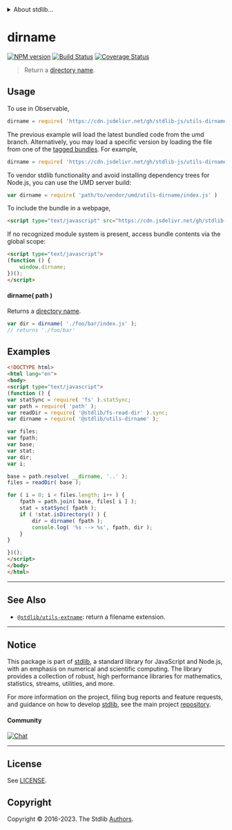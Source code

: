 <!--

@license Apache-2.0

Copyright (c) 2018 The Stdlib Authors.

Licensed under the Apache License, Version 2.0 (the "License");
you may not use this file except in compliance with the License.
You may obtain a copy of the License at

   http://www.apache.org/licenses/LICENSE-2.0

Unless required by applicable law or agreed to in writing, software
distributed under the License is distributed on an "AS IS" BASIS,
WITHOUT WARRANTIES OR CONDITIONS OF ANY KIND, either express or implied.
See the License for the specific language governing permissions and
limitations under the License.

-->


<details>
  <summary>
    About stdlib...
  </summary>
  <p>We believe in a future in which the web is a preferred environment for numerical computation. To help realize this future, we've built stdlib. stdlib is a standard library, with an emphasis on numerical and scientific computation, written in JavaScript (and C) for execution in browsers and in Node.js.</p>
  <p>The library is fully decomposable, being architected in such a way that you can swap out and mix and match APIs and functionality to cater to your exact preferences and use cases.</p>
  <p>When you use stdlib, you can be absolutely certain that you are using the most thorough, rigorous, well-written, studied, documented, tested, measured, and high-quality code out there.</p>
  <p>To join us in bringing numerical computing to the web, get started by checking us out on <a href="https://github.com/stdlib-js/stdlib">GitHub</a>, and please consider <a href="https://opencollective.com/stdlib">financially supporting stdlib</a>. We greatly appreciate your continued support!</p>
</details>

# dirname

[![NPM version][npm-image]][npm-url] [![Build Status][test-image]][test-url] [![Coverage Status][coverage-image]][coverage-url] <!-- [![dependencies][dependencies-image]][dependencies-url] -->

> Return a [directory name][dirname].



<section class="usage">

## Usage

To use in Observable,

```javascript
dirname = require( 'https://cdn.jsdelivr.net/gh/stdlib-js/utils-dirname@umd/browser.js' )
```
The previous example will load the latest bundled code from the umd branch. Alternatively, you may load a specific version by loading the file from one of the [tagged bundles](https://github.com/stdlib-js/utils-dirname/tags). For example,

```javascript
dirname = require( 'https://cdn.jsdelivr.net/gh/stdlib-js/utils-dirname@v0.1.0-umd/browser.js' )
```

To vendor stdlib functionality and avoid installing dependency trees for Node.js, you can use the UMD server build:

```javascript
var dirname = require( 'path/to/vendor/umd/utils-dirname/index.js' )
```

To include the bundle in a webpage,

```html
<script type="text/javascript" src="https://cdn.jsdelivr.net/gh/stdlib-js/utils-dirname@umd/browser.js"></script>
```

If no recognized module system is present, access bundle contents via the global scope:

```html
<script type="text/javascript">
(function () {
    window.dirname;
})();
</script>
```

#### dirname( path )

Returns a [directory name][dirname].

```javascript
var dir = dirname( './foo/bar/index.js' );
// returns './foo/bar'
```

</section>

<!-- /.usage -->

<section class="examples">

## Examples

<!-- eslint no-undef: "error" -->

```html
<!DOCTYPE html>
<html lang="en">
<body>
<script type="text/javascript">
(function () {
var statSync = require( 'fs' ).statSync;
var path = require( 'path' );
var readDir = require( '@stdlib/fs-read-dir' ).sync;
var dirname = require( '@stdlib/utils-dirname' );

var files;
var fpath;
var base;
var stat;
var dir;
var i;

base = path.resolve( __dirname, '..' );
files = readDir( base );

for ( i = 0; i < files.length; i++ ) {
    fpath = path.join( base, files[ i ] );
    stat = statSync( fpath );
    if ( !stat.isDirectory() ) {
        dir = dirname( fpath );
        console.log( '%s --> %s', fpath, dir );
    }
}

})();
</script>
</body>
</html>
```

</section>

<!-- /.examples -->

<!-- Section for related `stdlib` packages. Do not manually edit this section, as it is automatically populated. -->

<section class="related">

* * *

## See Also

-   <span class="package-name">[`@stdlib/utils-extname`][@stdlib/utils/extname]</span><span class="delimiter">: </span><span class="description">return a filename extension.</span>

</section>

<!-- /.related -->

<!-- Section for all links. Make sure to keep an empty line after the `section` element and another before the `/section` close. -->


<section class="main-repo" >

* * *

## Notice

This package is part of [stdlib][stdlib], a standard library for JavaScript and Node.js, with an emphasis on numerical and scientific computing. The library provides a collection of robust, high performance libraries for mathematics, statistics, streams, utilities, and more.

For more information on the project, filing bug reports and feature requests, and guidance on how to develop [stdlib][stdlib], see the main project [repository][stdlib].

#### Community

[![Chat][chat-image]][chat-url]

---

## License

See [LICENSE][stdlib-license].


## Copyright

Copyright &copy; 2016-2023. The Stdlib [Authors][stdlib-authors].

</section>

<!-- /.stdlib -->

<!-- Section for all links. Make sure to keep an empty line after the `section` element and another before the `/section` close. -->

<section class="links">

[npm-image]: http://img.shields.io/npm/v/@stdlib/utils-dirname.svg
[npm-url]: https://npmjs.org/package/@stdlib/utils-dirname

[test-image]: https://github.com/stdlib-js/utils-dirname/actions/workflows/test.yml/badge.svg?branch=v0.1.0
[test-url]: https://github.com/stdlib-js/utils-dirname/actions/workflows/test.yml?query=branch:v0.1.0

[coverage-image]: https://img.shields.io/codecov/c/github/stdlib-js/utils-dirname/main.svg
[coverage-url]: https://codecov.io/github/stdlib-js/utils-dirname?branch=main

<!--

[dependencies-image]: https://img.shields.io/david/stdlib-js/utils-dirname.svg
[dependencies-url]: https://david-dm.org/stdlib-js/utils-dirname/main

-->

[chat-image]: https://img.shields.io/gitter/room/stdlib-js/stdlib.svg
[chat-url]: https://app.gitter.im/#/room/#stdlib-js_stdlib:gitter.im

[stdlib]: https://github.com/stdlib-js/stdlib

[stdlib-authors]: https://github.com/stdlib-js/stdlib/graphs/contributors

[umd]: https://github.com/umdjs/umd
[es-module]: https://developer.mozilla.org/en-US/docs/Web/JavaScript/Guide/Modules

[deno-url]: https://github.com/stdlib-js/utils-dirname/tree/deno
[umd-url]: https://github.com/stdlib-js/utils-dirname/tree/umd
[esm-url]: https://github.com/stdlib-js/utils-dirname/tree/esm
[branches-url]: https://github.com/stdlib-js/utils-dirname/blob/main/branches.md

[stdlib-license]: https://raw.githubusercontent.com/stdlib-js/utils-dirname/main/LICENSE

[dirname]: https://en.wikipedia.org/wiki/Dirname

<!-- <related-links> -->

[@stdlib/utils/extname]: https://github.com/stdlib-js/utils-extname/tree/umd

<!-- </related-links> -->

</section>

<!-- /.links -->
